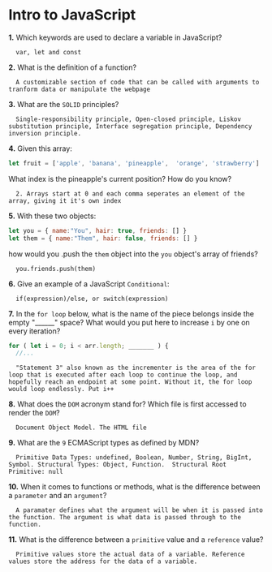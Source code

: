 # Intro to JavaScript

**1.** Which keywords are used to declare a variable in JavaScript?
<!-- enter you answer in the space below -->
```
  var, let and const
```
**2.** What is the definition of a function?
<!-- enter you answer in the space below -->
```
  A customizable section of code that can be called with arguments to tranform data or manipulate the webpage
```
**3.** What are the `SOLID` principles?
<!-- enter you answer in the space below -->
```
  Single-responsibility principle, Open-closed principle, Liskov substitution principle, Interface segregation principle, Dependency inversion principle.
```
**4.** Given this array: 
```js
let fruit = ['apple', 'banana', 'pineapple',  'orange', 'strawberry']
``` 
What index is the pineapple's current position? How do you know?
<!-- enter you answer in the space below -->
```
  2. Arrays start at 0 and each comma seperates an element of the array, giving it it's own index
```
**5.** With these two objects: 
```js
let you = { name:"You", hair: true, friends: [] }
let them = { name:"Them", hair: false, friends: [] }
```
how would you .push the `them` object into the `you` object's array of friends?
<!-- enter you answer in the space below -->
```
  you.friends.push(them)
```

**6.** Give an example of a JavaScript `Conditional`:
<!-- enter you answer in the space below -->
```
  if(expression)/else, or switch(expression)
```
**7.** In the `for loop` below, what is the name of the piece belongs inside the empty "______" space? What would you put here to increase `i` by one on every iteration?
```js
for ( let i = 0; i < arr.length; _______ ) {
  //...
```
<!-- enter you answer in the space below -->
```
  "Statement 3" also known as the incrementer is the area of the for loop that is executed after each loop to continue the loop, and hopefully reach an endpoint at some point. Without it, the for loop would loop endlessly. Put i++
```
**8.** What does the `DOM` acronym stand for? Which file is first accessed to render the `DOM`?
<!-- enter you answer in the space below -->
```
  Document Object Model. The HTML file
```

**9.** What are the `9` ECMAScript types as defined by MDN?
<!-- enter you answer in the space below -->
```
  Primitive Data Types: undefined, Boolean, Number, String, BigInt, Symbol. Structural Types: Object, Function.  Structural Root Primitive: null
```
**10.** When it comes to functions or methods, what is the difference between a `parameter` and an `argument`?
<!-- enter you answer in the space below -->
```
  A paramater defines what the argument will be when it is passed into the function. The argument is what data is passed through to the function.
```
**11.** What is the difference between a `primitive` value and a `reference` value?
<!-- enter you answer in the space below -->
```
  Primitive values store the actual data of a variable. Reference values store the address for the data of a variable.
```